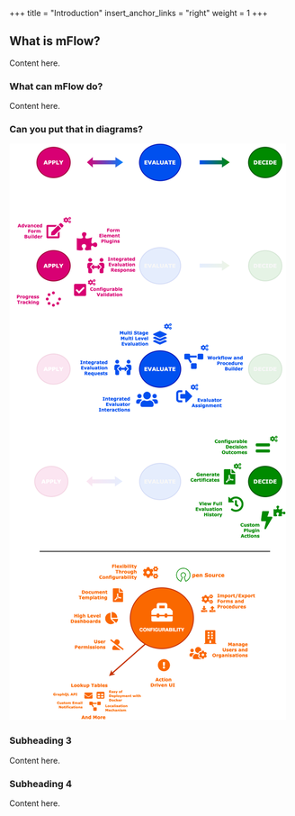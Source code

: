 +++
title = "Introduction"
insert_anchor_links = "right"
weight = 1
+++

## What is mFlow?

Content here.

### What can mFlow do?

Content here.

### Can you put that in diagrams?

![adam](images/adam.png)

### Subheading 3

Content here.

### Subheading 4

Content here.
